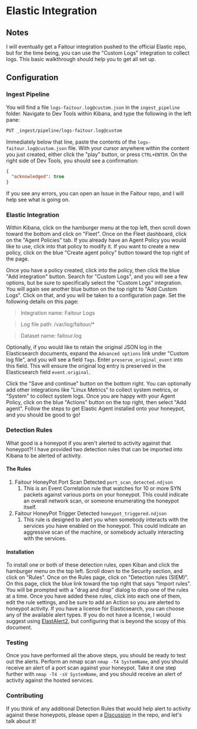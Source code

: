 # Elastic Integration

## Notes

I will eventually get a Faitour integration pushed to the official Elastic repo, but for the time being, you can use the "Custom Logs" integration to collect logs. This basic walkthrough should help you to get all set up.

## Configuration

### Ingest Pipeline

You will find a file `logs-faitour.log@custom.json` in the `ingest_pipeline` folder. Navigate to Dev Tools within Kibana, and type the following in the left pane:

```bash
PUT _ingest/pipeline/logs-faitour.log@custom
```

Immediately below that line, paste the contents of the `logs-faitour.log@custom.json` file. With your cursor anywhere within the content you just created, either click the "play" button, or press `CTRL+ENTER`. On the right side of Dev Tools, you should see a confirmation:

```json
{
  "acknowledged": true
}
```

If you see any errors, you can open an Issue in the Faitour repo, and I will help see what is going on. 

### Elastic Integration

Within Kibana, click on the hamburger menu at the top left, then scroll down toward the bottom and click on "Fleet". Once on the Fleet dashboard, click on the "Agent Policies" tab. If you already have an Agent Policy you would like to use, click into that policy to modify it. If you want to create a new policy, click on the blue "Create agent policy" button toward the top right of the page. 

Once you have a policy created, click into the policy, then click the blue "Add integration" button. Search for "Custom Logs", and you will see a few options, but be sure to specifically select the "Custom Logs" integration. You will again see another blue button on the top right to "Add Custom Logs". Click on that, and you will be taken to a configuration page. Set the following details on this page:

> Integration name: Faitour Logs

> Log file path: /var/log/faitour/*

> Dataset name: faitour.log

Optionally, if you would like to retain the original JSON log in the Elasticsearch documents, expand the `Advanced options` link under "Custom log file", and you will see a field `Tags`. Enter `preserve_original_event` into this field. This will ensure the original log entry is preserved in the Elasticsearch field `event.original`.

Click the "Save and continue" button on the bottom right. You can optionally add other integrations like "Linux Metrics" to collect system metrics, or "System" to collect system logs. Once you are happy with your Agent Policy, click on the blue "Actions" button on the top right, then select "Add agent". Follow the steps to get Elastic Agent installed onto your honeypot, and you should be good to go! 

### Detection Rules

What good is a honeypot if you aren't alerted to activity against that honeypot?! I have provided two detection rules that can be imported into Kibana to be alerted of activity.

#### The Rules

1. Faitour HoneyPot Port Scan Detected `port_scan_detected.ndjson`
    1. This is an Event Correlation rule that watches for 10 or more SYN packets against various ports on your honeypot. This could indicate an overall network scan, or someone enumerating the honeypot itself. 
2. Faitour HoneyPot Trigger Detected `honeypot_triggered.ndjson`
    1. This rule is designed to alert you when somebody interacts with the services you have enabled on the honeypot. This could indicate an aggressive scan of the machine, or somebody actually interacting with the services.

#### Installation

To install one or both of these detection rules, open Kiban and click the hamburger menu on the top left. Scroll down to the Security section, and click on "Rules". Once on the Rules page, click on "Detection rules (SIEM)". On this page, click the blue link toward the top right that says "Import rules". You will be prompted with a "drag and drop" dialog to drop one of the rules at a time. Once you have added these rules, click into each one of them, edit the rule settings, and be sure to add an Action so you are alerted to honeypot activity. If you have a license for Elasticsearch, you can choose any of the available alert types. If you do not have a license, I would suggest using [ElastAlert2](https://github.com/jertel/elastalert2), but configuring that is beyond the scopy of this document.

### Testing

Once you have performed all the above steps, you should be ready to test out the alerts. Perform an nmap scan `nmap -T4 SystemName`, and you should receive an alert of a port scan against your honeypot. Take it one step further with `nmap -T4 -sV SystemName`, and you should receive an alert of activity against the hosted services.

### Contributing

If you think of any additional Detection Rules that would help alert to activity against these honeypots, please open a [Discussion](../../discussions) in the repo, and let's talk about it!
